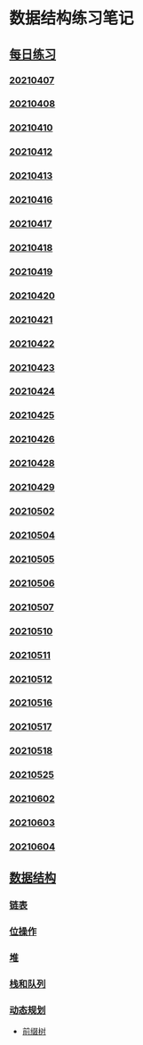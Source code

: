 # 数据结构练习笔记
## [每日练习][1]
### [20210407](https://github.com/fengxiao2019/AlgoPractice/tree/master/daily/L20210407-link)
### [20210408](https://github.com/fengxiao2019/AlgoPractice/tree/master/daily/L20210408-link)
### [20210410](https://github.com/fengxiao2019/AlgoPractice/tree/master/daily/L20210410-link)
### [20210412](https://github.com/fengxiao2019/AlgoPractice/tree/master/daily/L20210412-link)
### [20210413](https://github.com/fengxiao2019/AlgoPractice/tree/master/daily/L20210413-bs)
### [20210416](https://github.com/fengxiao2019/AlgoPractice/tree/master/daily/L20210416-bs)
### [20210417](https://github.com/fengxiao2019/AlgoPractice/tree/master/daily/L20210417)
### [20210418](https://github.com/fengxiao2019/AlgoPractice/tree/master/daily/L20210418)
### [20210419](https://github.com/fengxiao2019/AlgoPractice/tree/master/daily/L20210419)
### [20210420](https://github.com/fengxiao2019/AlgoPractice/tree/master/daily/L20210420)
### [20210421](https://github.com/fengxiao2019/AlgoPractice/tree/master/daily/L20210421)
### [20210422](https://github.com/fengxiao2019/AlgoPractice/tree/master/daily/L20210422)
### [20210423](https://github.com/fengxiao2019/AlgoPractice/tree/master/daily/L20210423)
### [20210424](https://github.com/fengxiao2019/AlgoPractice/tree/master/daily/L20210424)
### [20210425](https://github.com/fengxiao2019/AlgoPractice/tree/master/daily/L20210425)
### [20210426](https://github.com/fengxiao2019/AlgoPractice/tree/master/daily/L20210426)
### [20210428](https://github.com/fengxiao2019/AlgoPractice/tree/master/daily/L20210428)
### [20210429](https://github.com/fengxiao2019/AlgoPractice/tree/master/daily/L20210429)
### [20210502](https://github.com/fengxiao2019/AlgoPractice/tree/master/daily/L20210502)
### [20210504](https://github.com/fengxiao2019/AlgoPractice/tree/master/daily/L20210504)
### [20210505](https://github.com/fengxiao2019/AlgoPractice/tree/master/daily/L20210505)
### [20210506](https://github.com/fengxiao2019/AlgoPractice/tree/master/daily/L20210506)
### [20210507](https://github.com/fengxiao2019/AlgoPractice/tree/master/daily/L20210507)
### [20210510](https://github.com/fengxiao2019/AlgoPractice/tree/master/daily/L20210510)
### [20210511](https://github.com/fengxiao2019/AlgoPractice/tree/master/daily/L20210511)
### [20210512](https://github.com/fengxiao2019/AlgoPractice/tree/master/daily/L20210512)
### [20210516](https://github.com/fengxiao2019/AlgoPractice/tree/master/daily/L20210516)
### [20210517](https://github.com/fengxiao2019/AlgoPractice/tree/master/daily/L20210517)
### [20210518](https://github.com/fengxiao2019/AlgoPractice/tree/master/daily/L20210518)
### [20210525](https://github.com/fengxiao2019/AlgoPractice/tree/master/daily/L20210525)
### [20210602](https://github.com/fengxiao2019/AlgoPractice/tree/master/daily/L20210602)
### [20210603](https://github.com/fengxiao2019/AlgoPractice/tree/master/daily/L20210603)
### [20210604](https://github.com/fengxiao2019/AlgoPractice/tree/master/daily/L20210604)
## [数据结构][2]
### [链表][3]
### [位操作][4]
### [堆][5]
### [栈和队列][6]
### [动态规划][7]
- [前缀树][8]



[1]:	https://github.com/fengxiao2019/AlgoPractice/tree/master/daily "每日练习"
[2]:	https://github.com/fengxiao2019/AlgoPractice/tree/master/DataStructure "数据结构"
[3]:	https://github.com/fengxiao2019/AlgoPractice/tree/master/DataStructure/link "链表"
[4]:	https://github.com/fengxiao2019/AlgoPractice/tree/master/DataStructure/bits
[5]:	https://github.com/fengxiao2019/AlgoPractice/tree/master/DataStructure/heap "heap"
[6]:	https://github.com/fengxiao2019/AlgoPractice/tree/master/DataStructure/stack
[7]:	https://github.com/fengxiao2019/AlgoPractice/tree/master/DataStructure/dp
[8]:	https://github.com/fengxiao2019/AlgoPractice/blob/master/DataStructure/tree/trie.md
